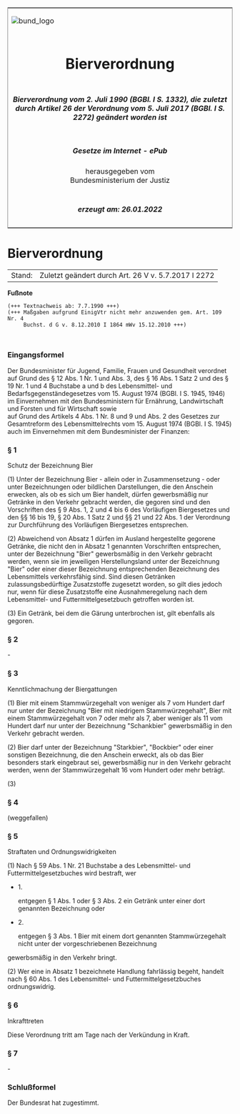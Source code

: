 <span id="DECKBLATT.html"></span>

<table border="0" frame="border" width="100%">

<tr valign="top">

<td align="left">

![bund\_logo](BfJ_2021_Web_de_de.gif)

</td>

<td align="right">

 

</td>

</tr>

<tr align="center" valign="middle">

<td colspan="2">

# Bierverordnung

</td>

</tr>

<tr align="center" valign="middle">

<td colspan="2">

##### Bierverordnung vom 2. Juli 1990 (BGBl. I S. 1332), die zuletzt durch Artikel 26 der Verordnung vom 5. Juli 2017 (BGBl. I S. 2272) geändert worden ist

</td>

</tr>

<tr align="center" valign="middle">

<td colspan="2">

  
  

##### Gesetze im Internet - ePub  
  
herausgegeben vom  
Bundesministerium der Justiz

</td>

</tr>

<tr align="center" valign="bottom">

<td colspan="2">

  
  

##### erzeugt am: 26.01.2022

</td>

</tr>

</table>

<span id="BJNR013320990.html"></span>

# Bierverordnung

<div>

<div class="jnhtml">

|        |                                                     |
| ------ | --------------------------------------------------- |
| Stand: | Zuletzt geändert durch Art. 26 V v. 5.7.2017 I 2272 |

</div>

</div>

<div>

  
**Fußnote**

<div class="jnhtml">

<div>

<div class="jurAbsatz">

  

``` 
(+++ Textnachweis ab: 7.7.1990 +++)
(+++ Maßgaben aufgrund EinigVtr nicht mehr anzuwenden gem. Art. 109 Nr. 4 
     Buchst. d G v. 8.12.2010 I 1864 mWv 15.12.2010 +++)

 
```

</div>

</div>

</div>

</div>

<span id="BJNR013320990BJNE000100328.html"></span>

### Eingangsformel  

<div>

<div class="jnhtml">

<div>

<div class="jurAbsatz">

Der Bundesminister für Jugend, Familie, Frauen und Gesundheit
verordnet  
auf Grund des § 12 Abs. 1 Nr. 1 und Abs. 3, des § 16 Abs. 1 Satz 2 und
des § 19 Nr. 1 und 4 Buchstabe a und b des Lebensmittel- und
Bedarfsgegenständegesetzes vom 15. August 1974 (BGBl. I S. 1945, 1946)
im Einvernehmen mit den Bundesministern für Ernährung, Landwirtschaft
und Forsten und für Wirtschaft sowie  
auf Grund des Artikels 4 Abs. 1 Nr. 8 und 9 und Abs. 2 des Gesetzes zur
Gesamtreform des Lebensmittelrechts vom 15. August 1974 (BGBl. I S.
1945) auch im Einvernehmen mit dem Bundesminister der Finanzen:

</div>

</div>

</div>

</div>

<span id="BJNR013320990BJNE000205116.html"></span>

### § 1  
Schutz der Bezeichnung Bier

<div>

<div class="jnhtml">

<div>

<div class="jurAbsatz">

(1) Unter der Bezeichnung Bier - allein oder in Zusammensetzung - oder
unter Bezeichnungen oder bildlichen Darstellungen, die den Anschein
erwecken, als ob es sich um Bier handelt, dürfen gewerbsmäßig nur
Getränke in den Verkehr gebracht werden, die gegoren sind und den
Vorschriften des § 9 Abs. 1, 2 und 4 bis 6 des Vorläufigen Biergesetzes
und den §§ 16 bis 19, § 20 Abs. 1 Satz 2 und §§ 21 und 22 Abs. 1 der
Verordnung zur Durchführung des Vorläufigen Biergesetzes entsprechen.

</div>

<div class="jurAbsatz">

(2) Abweichend von Absatz 1 dürfen im Ausland hergestellte gegorene
Getränke, die nicht den in Absatz 1 genannten Vorschriften entsprechen,
unter der Bezeichnung "Bier" gewerbsmäßig in den Verkehr gebracht
werden, wenn sie im jeweiligen Herstellungsland unter der Bezeichnung
"Bier" oder einer dieser Bezeichnung entsprechenden Bezeichnung des
Lebensmittels verkehrsfähig sind. Sind diesen Getränken
zulassungsbedürftige Zusatzstoffe zugesetzt worden, so gilt dies jedoch
nur, wenn für diese Zusatzstoffe eine Ausnahmeregelung nach dem
Lebensmittel- und Futtermittelgesetzbuch getroffen worden ist.

</div>

<div class="jurAbsatz">

(3) Ein Getränk, bei dem die Gärung unterbrochen ist, gilt ebenfalls als
gegoren.

</div>

</div>

</div>

</div>

<span id="BJNR013320990BJNE000302308.html"></span>

### § 2  

<div>

<div class="jnhtml">

<div>

<div class="jurAbsatz">

\-

</div>

</div>

</div>

</div>

<span id="BJNR013320990BJNE000401308.html"></span>

### § 3  
Kenntlichmachung der Biergattungen

<div>

<div class="jnhtml">

<div>

<div class="jurAbsatz">

(1) Bier mit einem Stammwürzegehalt von weniger als 7 vom Hundert darf
nur unter der Bezeichnung "Bier mit niedrigem Stammwürzegehalt", Bier
mit einem Stammwürzegehalt von 7 oder mehr als 7, aber weniger als 11
vom Hundert darf nur unter der Bezeichnung "Schankbier" gewerbsmäßig in
den Verkehr gebracht werden.

</div>

<div class="jurAbsatz">

(2) Bier darf unter der Bezeichnung "Starkbier", "Bockbier" oder einer
sonstigen Bezeichnung, die den Anschein erweckt, als ob das Bier
besonders stark eingebraut sei, gewerbsmäßig nur in den Verkehr gebracht
werden, wenn der Stammwürzegehalt 16 vom Hundert oder mehr beträgt.

</div>

<div class="jurAbsatz">

(3)

</div>

</div>

</div>

</div>

<span id="BJNR013320990BJNE000502301.html"></span>

### § 4  

<div>

<div class="jnhtml">

<div>

<div class="jurAbsatz">

(weggefallen)

</div>

</div>

</div>

</div>

<span id="BJNR013320990BJNE000602310.html"></span>

### § 5  
Straftaten und Ordnungswidrigkeiten

<div>

<div class="jnhtml">

<div>

<div class="jurAbsatz">

(1) Nach § 59 Abs. 1 Nr. 21 Buchstabe a des Lebensmittel- und
Futtermittelgesetzbuches wird bestraft, wer

  - 1\.
    
    <div style="">
    
    entgegen § 1 Abs. 1 oder § 3 Abs. 2 ein Getränk unter einer dort
    genannten Bezeichnung oder
    
    </div>

  - 2\.
    
    <div style="">
    
    entgegen § 3 Abs. 1 Bier mit einem dort genannten Stammwürzegehalt
    nicht unter der vorgeschriebenen Bezeichnung
    
    </div>

gewerbsmäßig in den Verkehr bringt.

</div>

<div class="jurAbsatz">

(2) Wer eine in Absatz 1 bezeichnete Handlung fahrlässig begeht, handelt
nach § 60 Abs. 1 des Lebensmittel- und Futtermittelgesetzbuches
ordnungswidrig.

</div>

</div>

</div>

</div>

<span id="BJNR013320990BJNE000901314.html"></span>

### § 6  
Inkrafttreten

<div>

<div class="jnhtml">

<div>

<div class="jurAbsatz">

Diese Verordnung tritt am Tage nach der Verkündung in Kraft.

</div>

</div>

</div>

</div>

<span id="BJNR013320990BJNE000801314.html"></span>

### § 7  

<div>

<div class="jnhtml">

<div>

<div class="jurAbsatz">

\-

</div>

</div>

</div>

</div>

<span id="BJNR013320990BJNE001000328.html"></span>

### Schlußformel  

<div>

<div class="jnhtml">

<div>

<div class="jurAbsatz">

Der Bundesrat hat zugestimmt.

</div>

</div>

</div>

</div>
